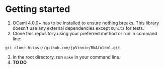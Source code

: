 # Getting started
1. OCaml 4.0.0+ has to be installed to ensure nothing breaks. This library doesn't use any external dependencies except `OUnit2` for tests.
2. Clone this repository using your preferred method or run in command line:
```
git clone https://github.com/jpVinnie/RNAfoldml.git
```
3. In the root directory, run `make` in your command line.
4. **TO DO**